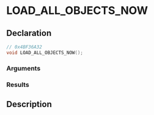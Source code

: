 # LOAD_ALL_OBJECTS_NOW

## Declaration
```cpp
// 0x4BF36A32
void LOAD_ALL_OBJECTS_NOW();
```

### Arguments

### Results

## Description

